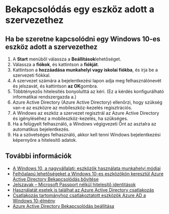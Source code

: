

<properties
    pageTitle="Bekapcsolódás egy eszköz adott a szervezethez |} Microsoft Azure"
    description="Megtudhatja, hogyan felhasználói regisztrálhatnak-e a személyes a Windows 10-eszközökön a vállalati hálózathoz, és telepítési lépéseket BYOD példa."
    services="active-directory"
    documentationCenter=""
    authors="femila"
    manager="swadhwa"
    editor=""
    tags="azure-classic-portal"/>
<tags
    ms.service="active-directory"
    ms.workload="identity"
    ms.tgt_pltfrm="na"
    ms.devlang="na"
    ms.topic="article"
    ms.date="09/27/2016"
    ms.author="femila"/>

# <a name="join-a-personal-device-to-your-organization"></a>Bekapcsolódás egy eszköz adott a szervezethez

## <a name="to-join-a-windows-10-device-to-your-organization"></a>Ha be szeretne kapcsolódni egy Windows 10-es eszköz adott a szervezethez

1.  A **Start** menüből válassza a **Beállítások**lehetőséget.
2.  Válassza a **fiókok**, és kattintson a **fiókját**.
3.  Kattintson a **hozzáadása munkahelyi vagy iskolai fiókba**, és írja be a szervezeti fiókkal.
4.  A szervezet számára a bejelentkezési lapon adja meg felhasználónevét és jelszavát, és kattintson **az OK**gombra.
5.  Többtényezős hitelesítés bonyolulttá az kéri. (Ez a kérdés konfigurálható informatikai rendszergazda a.)
6.  Azure Active Directory (Azure Active Directory) ellenőrzi, hogy szükség van-e az eszközre az mobileszköz-kezelés regisztrációs.
7.  A Windows az eszköz a szervezet regisztrál az Azure Active Directory és igényléséhez a mobileszköz-kezelés, ha szükséges.
8.  Ha a felügyelt felhasználó, a Windows végigvezeti Önt az asztalra az automatikus bejelentkezés.
9.  Ha a szövetséges felhasználó, akkor kell tenni Windows bejelentkezési képernyőre a hitelesítő adatok.

## <a name="additional-information"></a>További információk
* [A Windows 10, a nagyvállalati: eszközök használata munkahelyi módjai](active-directory-azureadjoin-windows10-devices-overview.md)
* [Felhőalapú lehetőségeket a Windows 10-es eszközökön keresztül Azure Active Directory Bekapcsolódás bővítése](active-directory-azureadjoin-user-upgrade.md)
* [Jelszavak – Microsoft Passport nélkül hitelesítő identitások](active-directory-azureadjoin-passport.md)
* [Használatát esetek is találhat az Azure Active Directory csatlakozás](active-directory-azureadjoin-deployment-aadjoindirect.md)
* [Csatlakozás tartományhoz csatlakoztatott eszközök Azure AD a Windows 10-élmény](active-directory-azureadjoin-devices-group-policy.md)
* [Azure Active Directory Bekapcsolódás beállítása](active-directory-azureadjoin-setup.md)
